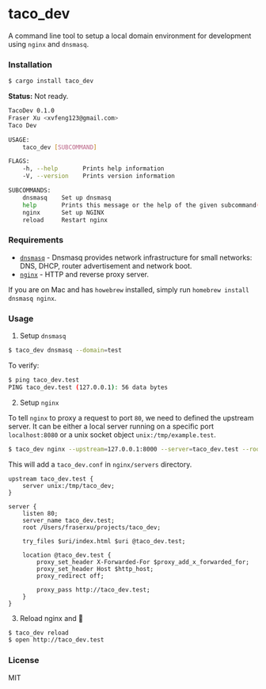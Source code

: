 # taco_dev

A command line tool to setup a local domain environment for development using `nginx` and `dnsmasq`.

### Installation

```sh
$ cargo install taco_dev
```

**Status:** Not ready.

```sh
TacoDev 0.1.0
Fraser Xu <xvfeng123@gmail.com>
Taco Dev

USAGE:
    taco_dev [SUBCOMMAND]

FLAGS:
    -h, --help       Prints help information
    -V, --version    Prints version information

SUBCOMMANDS:
    dnsmasq    Set up dnsmasq
    help       Prints this message or the help of the given subcommand(s)
    nginx      Set up NGINX
    reload     Restart nginx
```

### Requirements

* [`dnsmasq`](http://www.thekelleys.org.uk/dnsmasq/doc.html) - Dnsmasq provides network infrastructure for small networks: DNS, DHCP, router advertisement and network boot.
* [`nginx`](https://nginx.org/en/) - HTTP and reverse proxy server.

If you are on Mac and has `howebrew` installed, simply run `homebrew install dnsmasq nginx`.

### Usage

1. Setup `dnsmasq`

```sh
$ taco_dev dnsmasq --domain=test
```

To verify:

```sh
$ ping taco_dev.test
PING taco_dev.test (127.0.0.1): 56 data bytes
```

2. Setup `nginx`

To tell `nginx` to proxy a request to port `80`, we need to defined the upstream server. It can be either a local server running on a specific port `localhost:8080` or a unix socket object `unix:/tmp/example.test`.

```sh
$ taco_dev nginx --upstream=127.0.0.1:8000 --server=taco_dev.test --root=/Users/fraserxu/projects/taco_dev;
```

This will add a `taco_dev.conf` in `nginx/servers` directory.

```nginx
upstream taco_dev.test {
    server unix:/tmp/taco_dev;
}

server {
    listen 80;
    server_name taco_dev.test;
    root /Users/fraserxu/projects/taco_dev;

    try_files $uri/index.html $uri @taco_dev.test;

    location @taco_dev.test {
        proxy_set_header X-Forwarded-For $proxy_add_x_forwarded_for;
        proxy_set_header Host $http_host;
        proxy_redirect off;

        proxy_pass http://taco_dev.test;
    }
}
```

3. Reload nginx and :tada:

```sh
$ taco_dev reload
$ open http://taco_dev.test
```

### License

MIT
